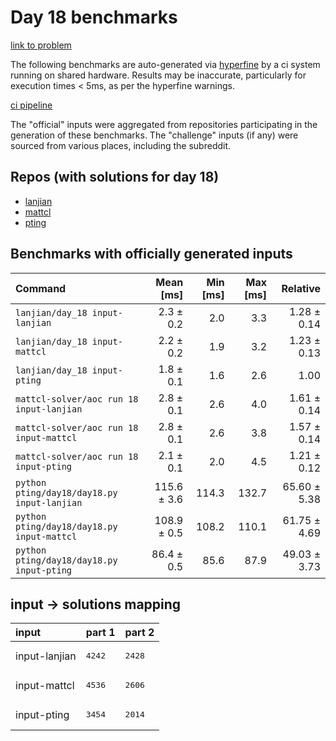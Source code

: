 # Day 18 benchmarks

[link to problem](http://adventofcode.com/2022/day/18)

The following benchmarks are auto-generated via [hyperfine](https://github.com/sharkdp/hyperfine) by a ci system running on shared hardware. Results may be inaccurate, particularly for execution times < 5ms, as per the hyperfine warnings.

[ci pipeline](http://ci.papercode.net:8080/teams/aoc2022/pipelines/aoc-compare-2022)

The "official" inputs were aggregated from repositories participating in the generation of these benchmarks. The "challenge" inputs (if any) were sourced from various places, including the subreddit.

## Repos (with solutions for day 18)


- [lanjian](https://github.com/LanJian/aoc-2022)
- [mattcl](https://github.com/mattcl/aoc2022)
- [pting](https://github.com/pting/aoc2022)

## Benchmarks with officially generated inputs
| Command | Mean [ms] | Min [ms] | Max [ms] | Relative |
|:---|---:|---:|---:|---:|
| `lanjian/day_18 input-lanjian` | 2.3 ± 0.2 | 2.0 | 3.3 | 1.28 ± 0.14 |
| `lanjian/day_18 input-mattcl` | 2.2 ± 0.2 | 1.9 | 3.2 | 1.23 ± 0.13 |
| `lanjian/day_18 input-pting` | 1.8 ± 0.1 | 1.6 | 2.6 | 1.00 |
| `mattcl-solver/aoc run 18 input-lanjian` | 2.8 ± 0.1 | 2.6 | 4.0 | 1.61 ± 0.14 |
| `mattcl-solver/aoc run 18 input-mattcl` | 2.8 ± 0.1 | 2.6 | 3.8 | 1.57 ± 0.14 |
| `mattcl-solver/aoc run 18 input-pting` | 2.1 ± 0.1 | 2.0 | 4.5 | 1.21 ± 0.12 |
| `python pting/day18/day18.py input-lanjian` | 115.6 ± 3.6 | 114.3 | 132.7 | 65.60 ± 5.38 |
| `python pting/day18/day18.py input-mattcl` | 108.9 ± 0.5 | 108.2 | 110.1 | 61.75 ± 4.69 |
| `python pting/day18/day18.py input-pting` | 86.4 ± 0.5 | 85.6 | 87.9 | 49.03 ± 3.73 |

## input -> solutions mapping
|input|part 1|part 2|
|:---|:---|:---|
|input-lanjian|<pre>4242</pre>|<pre>2428</pre>|
|input-mattcl|<pre>4536</pre>|<pre>2606</pre>|
|input-pting|<pre>3454</pre>|<pre>2014</pre>|
